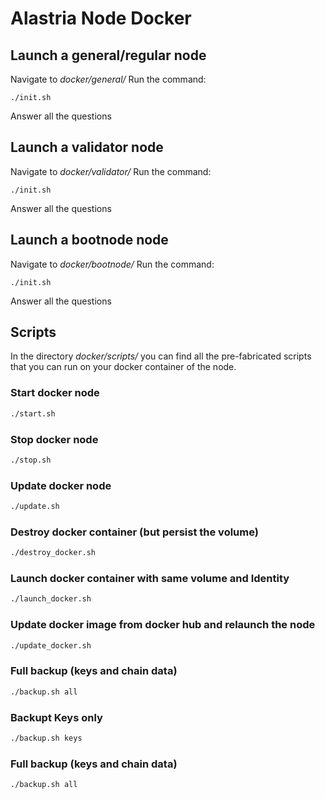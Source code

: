 # Alastria Node Docker

## Launch a general/regular node
Navigate to *docker/general/*
Run the command:
```
./init.sh
```
Answer all the questions
## Launch a validator node
Navigate to *docker/validator/*
Run the command:
```
./init.sh
```
Answer all the questions
## Launch a bootnode node
Navigate to *docker/bootnode/*
Run the command:
```
./init.sh
```
Answer all the questions


## Scripts
In the directory *docker/scripts/* you can find all the pre-fabricated scripts that you can run on your docker container of the node.
### Start docker node
```bash
./start.sh
```
### Stop docker node
```bash
./stop.sh
```
### Update docker node
```bash
./update.sh
```
### Destroy docker container (but persist the volume)
```bash
./destroy_docker.sh
```
### Launch docker container with same volume and Identity
```bash
./launch_docker.sh
```
### Update docker image from docker hub and relaunch the node
```bash
./update_docker.sh
```
### Full backup (keys and chain data)
```bash
./backup.sh all
```
### Backupt Keys only
```bash
./backup.sh keys
```

### Full backup (keys and chain data)
```bash
./backup.sh all
```
